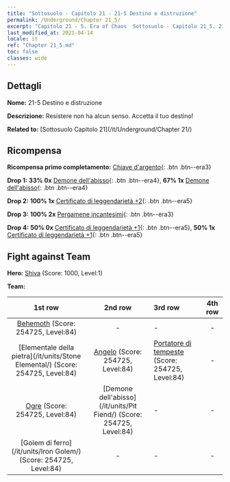 ```yaml
---
title: "Sottosuolo - Capitolo 21 - 21-5 Destino e distruzione"
permalink: /Underground/Chapter 21_5/
excerpt: "Capitolo 21 - 5. Era of Chaos  Sottosuolo - Capitolo 21_5. 21-5 Destino e distruzione"
last_modified_at: 2021-04-14
locale: it
ref: "Chapter 21_5.md"
toc: false
classes: wide
---
```


## Dettagli

 **Nome:** 21-5 Destino e distruzione

 **Descrizione:** Resistere non ha alcun senso. Accetta il tuo destino!

 **Related to:** [Sottosuolo Capitolo 21](/it/Underground/Chapter 21/)

## Ricompensa

 **Ricompensa primo completamento:** [Chiave d'argento](/it/Items/con_693/){: .btn .btn--era3}

 **Drop 1:** **33% 0x** [Demone dell'abisso](/it/Items/unt_230/){: .btn .btn--era4}, **67% 1x** [Demone dell'abisso](/it/Items/unt_230/){: .btn .btn--era4}

 **Drop 2:** **100% 1x** [Certificato di leggendarietà +2](/it/Items/mat_81/){: .btn .btn--era5}

 **Drop 3:** **100% 2x** [Pergamene incantesimi](/it/Items/con_694/){: .btn .btn--era3}

 **Drop 4:** **50% 0x** [Certificato di leggendarietà +1](/it/Items/mat_74/){: .btn .btn--era5}, **50% 1x** [Certificato di leggendarietà +1](/it/Items/mat_74/){: .btn .btn--era5}


## Fight against Team
 **Hero:** [Shiva](/it/heroes/Shiva/) (Score: 1000, Level:1)

 **Team:**


  | 1st row | 2nd row | 3rd row | 4th row |
  |:----:|:----:|:----|:----:|
  | [Behemoth](/it/units/Behemoth/) (Score: 254725, Level:84)  | - | - | - |
  | [Elementale della pietra](/it/units/Stone Elemental/) (Score: 254725, Level:84)  | [Angelo](/it/units/Angel/) (Score: 254725, Level:84)  | [Portatore di tempeste](/it/units/Stormbringer/) (Score: 254725, Level:84)  | - |
  | [Ogre](/it/units/Ogre/) (Score: 254725, Level:84)  | [Demone dell'abisso](/it/units/Pit Fiend/) (Score: 254725, Level:84)  | - | - |
  | [Golem di ferro](/it/units/Iron Golem/) (Score: 254725, Level:84)  | - | - | - |


